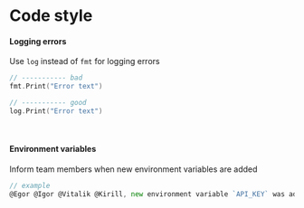 # Code style

#### Logging errors
Use `log` instead of `fmt` for logging errors
```go
// ----------- bad
fmt.Print("Error text")

// ----------- good
log.Print("Error text")
```
<br>

#### Environment variables
Inform team members when new environment variables are added
```go
// example
@Egor @Igor @Vitalik @Kirill, new environment variable `API_KEY` was added
```
<br>
